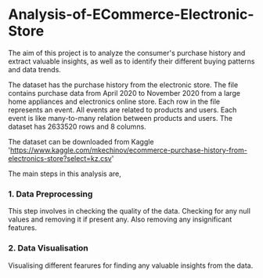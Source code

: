 # Analysis-of-ECommerce-Electronic-Store

The aim of this project is to analyze the consumer's purchase history and extract valuable insights, as well as to identify their different buying patterns and data trends.

The dataset has the purchase history from the electronic store. The file contains purchase data from April 2020 to November 2020 from a large home appliances and electronics online store. Each row in the file represents an event. All events are related to products and users. Each event is like many-to-many relation between products and users. The dataset has 2633520 rows and 8 columns.

The dataset can be downloaded from Kaggle 'https://www.kaggle.com/mkechinov/ecommerce-purchase-history-from-electronics-store?select=kz.csv'

The main steps in this analysis are,

### 1. Data Preprocessing

This step involves in checking the quality of the data. Checking for any null values and removing it if present any. Also removing any insignificant features.

### 2. Data Visualisation

Visualising different fearures for finding any valuable insights from the data. 

